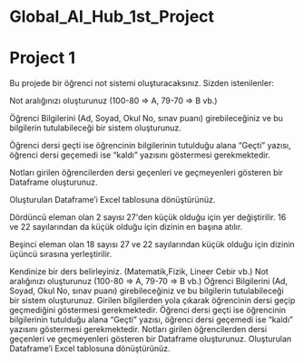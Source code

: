# Global_AI_Hub_1st_Project
# Project 1

Bu projede bir öğrenci not sistemi oluşturacaksınız. Sizden istenilenler:

Not aralığınızı oluşturunuz (100-80 ⇒ A, 79-70 ⇒ B vb.)

Öğrenci Bilgilerini (Ad, Soyad, Okul No, sınav puanı) girebileceğiniz ve bu bilgilerin tutulabileceği bir sistem oluşturunuz.

Öğrenci dersi geçti ise öğrencinin bilgilerinin tutulduğu alana “Geçti” yazısı, öğrenci dersi geçemedi ise “kaldı” yazısını göstermesi gerekmektedir.

Notları girilen öğrencilerden dersi geçenleri ve geçmeyenleri gösteren bir Dataframe oluşturunuz.

Oluşturulan Dataframe’i Excel tablosuna dönüştürünüz.

Dördüncü eleman olan 2 sayısı 27'den küçük olduğu için yer değiştirilir. 16 ve 22 sayılarından da küçük olduğu için dizinin en başına atılır.

Beşinci eleman olan 18 sayısı 27 ve 22 sayılarından küçük olduğu için dizinin üçüncü sırasına yerleştirilir.


Kendinize bir ders belirleyiniz. (Matematik,Fizik, Lineer Cebir vb.)
Not aralığınızı oluşturunuz (100-80 ⇒ A, 79-70 ⇒ B vb.)
Öğrenci Bilgilerini (Ad, Soyad, Okul No, sınav puanı) girebileceğiniz ve bu bilgilerin tutulabileceği bir sistem oluşturunuz.
Girilen bilgilerden yola çıkarak öğrencinin dersi geçip geçmediğini göstermesi gerekmektedir.
Öğrenci dersi geçti ise öğrencinin bilgilerinin tutulduğu alana “Geçti” yazısı, öğrenci dersi geçemedi ise “kaldı” yazısını göstermesi gerekmektedir.
Notları girilen öğrencilerden dersi geçenleri ve geçmeyenleri gösteren bir Dataframe oluşturunuz. 
Oluşturulan Dataframe’i Excel tablosuna dönüştürünüz.
